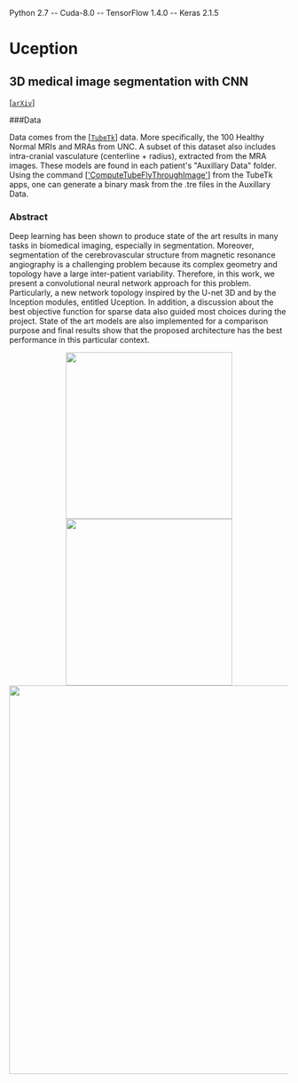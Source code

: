 Python 2.7 -- Cuda-8.0 -- TensorFlow 1.4.0 -- Keras 2.1.5

# Uception
## 3D medical image segmentation with CNN
[[`arXiv`](https://arxiv.org/abs/1812.01752)]

###Data

Data comes from the [[`TubeTk`](https://public.kitware.com/Wiki/TubeTK/Data)] data. More specifically, the 100 Healthy Normal MRIs and MRAs from UNC. A subset of this dataset also includes intra-cranial vasculature (centerline + radius), extracted from the MRA images. These models are found in each patient's "Auxillary Data" folder. Using the command [['ComputeTubeFlyThroughImage'](https://github.com/KitwareMedical/ITKTubeTK/tree/master/apps/ComputeTubeFlyThroughImage)] from the TubeTk apps, one can generate a binary mask from the .tre files in the Auxillary Data.

### Abstract

Deep learning has been shown to produce state of the art results in many tasks in biomedical imaging, especially in segmentation. Moreover, segmentation of the cerebrovascular structure from magnetic resonance angiography is a challenging problem because its complex geometry and topology have a large inter-patient variability. Therefore, in this work, we present a convolutional neural network approach for this problem. Particularly, a new network topology inspired by the U-net 3D and by the Inception modules, entitled Uception. In addition, a discussion about the best objective function for sparse data also guided most choices during the project. State of the art models are also implemented for a comparison purpose and final results show that the proposed architecture has the best performance in this particular context.

<div align="center">
  <img src="https://drive.google.com/uc?export=view&id=1dWlJDlavq7Syb8LowOttDJjXk_7epCfg" width="300px" />
  <img src="https://drive.google.com/uc?export=view&id=1-DdA57MAN4xHGQz-8Q_gEdFJIcb997x9" width="300px" />
</div>
<div align="center">
  <img src="https://drive.google.com/uc?export=view&id=12SLD-5mLe6WMneMSGvY2um0o6nwC0TFL" width="700px" />
</div>
